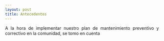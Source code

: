 ```yaml
---
layout: post
title: Antecedentes
---
```


<p style="text-align: justify">A la hora de implementar nuestro plan de mantenimiento preventivo y correctivo en la comunidad, se tomo en cuenta </p>